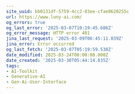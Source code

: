 ```yaml
---
site_uuid: bb0131df-5759-4cc2-83ee-cfae0620255c
url: https://www.luny-ai.com/
og_errors: true
og_last_error: '2025-03-07T10:19:45.686Z'
og_error_message: HTTP error 401
jina_last_request: '2025-03-09T06:45:11.039Z'
jina_error: Error occurred
og_last_fetch: '2025-03-07T05:19:59.538Z'
date_modified: 2025-03-24T00:00:00.000Z
date_created: '2025-03-30T05:44:14.835Z'
tags:
- AI-Toolkit
- Generative-AI
- Gen-Ai-User-Interface
---
```










